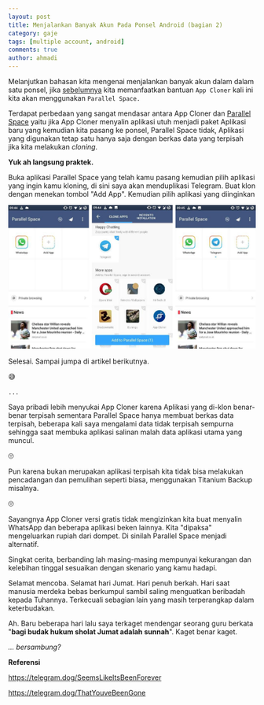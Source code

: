 ```yaml
---
layout: post
title: Menjalankan Banyak Akun Pada Ponsel Android (bagian 2) 
category: gaje
tags: [multiple account, android]
comments: true
author: ahmadi
--- 
```


Melanjutkan bahasan kita mengenai menjalankan banyak akun dalam dalam satu ponsel, jika [sebelumnya](https://ahmadihamid.com/gaje/PribadiGanda1/) kita memanfaatkan bantuan `App Cloner` kali ini kita akan menggunakan `Parallel Space.`
 
Terdapat perbedaan yang sangat mendasar antara App Cloner dan [Parallel Space](https://play.google.com/store/apps/details?id=com.lbe.parallel.intl) yaitu jika App Cloner menyalin aplikasi utuh menjadi paket Aplikasi baru yang kemudian kita pasang ke ponsel, Parallel Space tidak, Aplikasi yang digunakan tetap satu hanya saja dengan berkas data yang terpisah jika kita melakukan *cloning*.

**Yuk ah langsung praktek.**

Buka aplikasi Parallel Space yang telah kamu pasang kemudian pilih aplikasi yang ingin kamu kloning, di sini saya akan menduplikasi Telegram. Buat klon dengan menekan tombol "Add App".
Kemudian pilih aplikasi yang diinginkan

![](/img/ps-langkah.jpg)

Selesai. Sampai jumpa di artikel berikutnya. 

😅

`...`

Saya pribadi lebih menyukai App Cloner karena Aplikasi yang di-klon benar-benar terpisah sementara Parallel Space hanya membuat berkas data terpisah, beberapa kali saya mengalami data tidak terpisah sempurna sehingga saat membuka aplikasi salinan malah data aplikasi utama yang muncul. 

🙄

Pun karena bukan merupakan aplikasi terpisah kita tidak bisa melakukan pencadangan dan pemulihan seperti biasa, menggunakan Titanium Backup misalnya. 

🙄

Sayangnya App Cloner versi gratis tidak mengizinkan kita buat menyalin WhatsApp dan beberapa aplikasi beken lainnya. Kita "dipaksa" mengeluarkan rupiah dari dompet. Di sinilah Parallel Space menjadi alternatif.

Singkat cerita, berbanding lah masing-masing mempunyai kekurangan dan kelebihan tinggal sesuaikan dengan skenario yang kamu hadapi. 

Selamat mencoba. Selamat hari Jumat. Hari penuh berkah. Hari saat manusia merdeka bebas berkumpul sambil saling menguatkan beribadah kepada Tuhannya. Terkecuali sebagian lain yang masih terperangkap dalam keterbudakan. 

Ah. Baru beberapa hari lalu saya terkaget mendengar seorang guru berkata "**bagi budak hukum sholat Jumat adalah sunnah**". Kaget benar kaget.

*... bersambung?*

**Referensi**

<https://telegram.dog/SeemsLikeItsBeenForever>

<https://telegram.dog/ThatYouveBeenGone>
